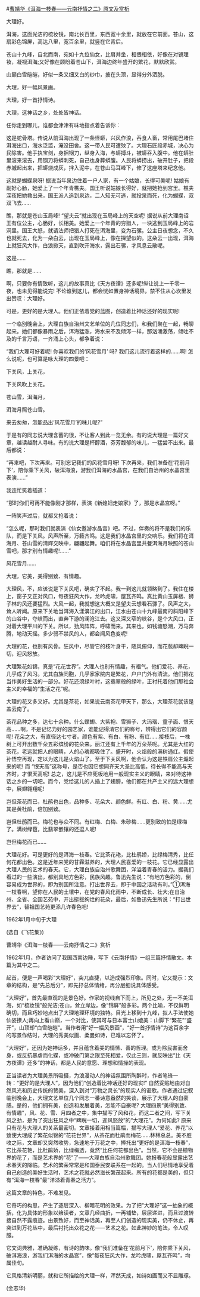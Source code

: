 #[曹靖华《洱海一枝春——云南抒情之二》原文及赏析](https://www.vrrw.net/wx/9142.html)

大理好。

洱海，这面光洁的梳妆镜，南北长百里，东西宽十余里，就放在它前面。苍山，这扇彩色锦屏，高达八里，宽百余里，就竖在它背后。

苍山十九峰，自北而南，宛如十九位仙女，比肩并坐，相偎相依，好像在对镜理妆，凝视洱海;又好像在顾盼着苍山下，洱海边终年盛开的繁花，默默欣赏。

山巅白雪皑皑，好似一条又细又白的纱巾，披在头顶，显得分外洒脱。

大理，好一幅风景画。

大理，好一首抒情诗。

大理，这神话之乡，处处皆神话。

任你走到哪儿，谁都会津津有味地指点着告诉你：

这是蛇骨塔。传说从前洱海出现了一条怪蟒，兴风作浪，吞食人畜，常用尾巴堵住洱海出口，海水泛滥，淹没田舍。这一带人民可遭殃了。大理石匠段赤城，决心为民除害。他手执宝剑，身捆钢刀，纵身入海，与蟒搏斗，被蟒吞入腹中。他在蟒肚里滚来滚去，用钢刀将蟒刺死，自己也身葬蟒腹。人民将蟒捞出，破开肚子，把段赤城起出来，把蟒烧成灰，拌入泥中，在苍山马耳峰下，修了这座塔来纪念他。



这就是蝴蝶泉呀! 据说当年泉边住着一户人家，有一个姑娘，长得可美呢! 姑娘有副好心肠，她爱上了一个年青樵夫。国王听说姑娘长得好，就把她抢到宫里。樵夫深夜把她救出来，国王派人追到泉边，二人知无可逃，就投泉而死，化为蝴蝶，双双飞去……

瞧，那就是苍山玉局峰! “望夫云”就出现在玉局峰上的天空呢! 据说从前大理南诏王有位公主，心肠好，长相美。她爱上一个年青的穷猎人，一块逃到玉局峰上的岩洞里。国王大怒，就请法师把猎人打死在洱海里，变为石骡。公主日夜想念，不久也就死去，化为一朵白云，出现在玉局峰上，像在探望似的。这朵云一出现，洱海上就狂风大作，白浪掀天，直到吹开海水，露出石骡，才风息云散呢。

这是……

瞧，那就是……

啊，只要你有情致听，这儿的故事真比《天方夜谭》还多呢!纵让说上一千零一夜，也未见得能说完! 不论谁到这儿，都会恍如置身神话境界，禁不住从心坎里发出赞叹：大理好。

可是，更好的是大理人。他们正依着党的蓝图，创造着比神话还好的现实呢!

一个临别晚会上，大理白族自治州文艺单位的几位同志们，和我们聚在一起，畅聊起来。她们都像暴雨之后，洱海猛涨，海水来不及倾泻一样，那汹涌激荡，倾吐不及的千言万语，一齐涌上心头，都争着说：

“我们大理可好着呢! 你喜欢我们的‘风花雪月’ 吗? 我们这儿流行着这样的……啊! 怎么说呢，也可算是咏大理的四景吧：

下关风，上关花，

下关风吹上关花。

苍山雪，洱海月，

洱海月照苍山雪。

来去匆匆，怎能品出‘风花雪月’的味儿呢?”

于是有的同志说大理含蓄的很，不让客人到此一览无余。有的说大理是一篇好文章，越读越耐人寻味。有的说大理是杯醇酒，芬芳馥郁的味儿，一猛尝不出来。最后都说：

“再来吧，下次再来。可别忘记我们的风花雪月呀! 下次再来，我们准备在‘花前月下’，陪你乘下关风，破洱海浪，游我们洱海的水晶宫，在我们自治州的水晶宫里表演……”

我连忙笑着插道：

“那时你们可再不能像刚才那样，表演《新媳妇走娘家》了，那是水晶宫呀。”

一阵笑声过后，就都又抢着说：

“怎么呢，那时我们就表演《仙女遨游水晶宫》吧。不过，伴奏的将不是我们的乐队，而是下关风。风声所至，万籁齐鸣。这是我们水晶宫里的交响乐。我们将在洱海月、苍山雪的清辉交映中，翩翩起舞。咱们将在水晶宫里共餐洱海月映照的苍山雪吧，那才别有情趣呢!……”

风花雪月……

大理，它美，美得别致、有情趣。

大理风，不，应该说是下关风吧，确实了不起。我一到这儿就领略到了。我住在楼上，窗子又正对风口，每夜狂风大作，龙吟虎啸，屋瓦齐鸣。真比黄山玉屏楼、狮子林的风还要猛烈。大风一起，我就想这大概又是望夫云想看石骡了。风声之大，耸人听闻。原来下关地当洱海入漾濞江的出口，江水由苍山十九峰最南的斜阳峰下的山谷中，夺峡而出，直奔下游的澜沧江去。这又深又窄的峡谷，是个大风口，正对着大理平川的下关。所以，劲风阵阵，呼啸而来。其来也，如钱塘怒潮，万马奔腾，地动天摇。多少弱不禁风的人，都会闻风色变呢!

大理的花，也别有风骨。狂风中，尽管它的枝叶身干，随风俯仰，而花苞却睥睨一切，迎风怒放。

大理繁花如锦，真是“花花世界”。大理人也别有情趣，有福气。他们爱花、养花，几乎成了风习。尤其白族同胞，几乎家家院内是繁花，户户门外有清流。他们把花当作美好生活的一部分。好花还须绿叶衬，这翡翠般的绿叶，正衬托着他们那社会主义的幸福的“生活之花”呢。

大理的花又多又好。尤其是茶花，如果说云南茶花甲天下，那么，大理茶花就该是盖云南了。

茶花品种之多，达七十余种。什么蝶翅、大紫袍、雪狮子、大玛瑙、童子面、恨天高……啊，不是记忆力好的园艺家，谁能记得清它们的称号，辨得出它们的容颜呢! 花朵之大，有直径达七寸者。颜色有紫、有白、有粉、有红……接枝后，一株树上可开出数千朵五彩缤纷的花朵来。丽江还有上千年的万朵茶呢。尤其是大红的茶花，老远就把人的眼睛，人的心魂都吸住了。盛开时，火焰般的满树通红。假使孙悟空再现，定以为这儿是火焰山了。至于下关风啊，他会认为这是铁扇公主煽起来的呢! 而 “恨天高”这称号，是否也因它想同齐天大圣比高低，待长得不能高与天齐时，才恨天高呢! 总之，这儿是不应死板地用一般现实主义的眼睛，来对待这神话之乡的一切吧。而今，党给这儿的人插上了翅膀，他们都在共产主义的远大理想中，展翅翱翔呢!

岂但茶花而已，杜鹃也出色，品种多、花朵大、颜色鲜。有红、白、粉、黄……尤其是黄杜鹃，倍加别致。

岂但杜鹃而已。梅花也与众不同。有红梅、白梅、朱砂梅……更别致的怕是绿梅了。满树绿苞，比翡翠嵌镶的还逗人呢!

岂但梅花而已……

大理花好。可是更好的是洱海一枝春。它比茶花艳，比杜鹃娇，比绿梅清秀，比任何花都出色。这是近年来党的甘霖滋养的，大理人民喜爱的一枝花。它已经显露出大理人民的艺术的春天。它，大理白族自治州歌舞团，洋溢着青春的活力。据我们看过的一些演出，都别具地方色彩，民族风趣。鲁迅先生说：“有地方色彩的，倒容易成为世界的，即为别国所注意。打出世界去，即于中国之活动有利。”①洱海一枝春啊，望你在人民的土壤中，在党的春风化雨中，不断成长、壮大;在自治州、全省、全国艺苑中，开出挺拔绚烂的花朵，最后，如鲁迅先生所说：“打出世界去”，替祖国艺苑更添几许春色吧!

1962年1月中旬于大理

(选自《飞花集》)

曹靖华《洱海一枝春——云南抒情之二》赏析

1962年1月，作者访问了我国西南边陲，写下《云南抒情》一组三篇抒情散文。本篇为其中之二。

起首，便是一声喝彩“大理好”，突兀直捷，以造成强烈印象。同时，它又提示：文章的结构，是“先总后分”，即先抒总体情绪，再分层细说具体感受。

“大理好”，首先最直观的是景色好。作家的视线自下而上，所见之处，无一不美洱海，如“梳妆镜”般光洁;苍山，耸立岸边，像“锦屏”般多彩。两个比喻，不仅鲜明确切，而且巧妙地点出了大理地理环境的独特。目光上移到十九峰，拟人手法使她仙姿撩人;再向上看山巅，一个对比，使其可与日本富士山媲美：山脚下“繁花”“盛开”，山顶却“白雪皑皑”。当作者用“好一幅风景画”，“好一首抒情诗”为这百余字的写景作结时，大理的秀美似画、柔曼如诗，已难以忘怀了。

“大理好”，还因为她神话多，并且蕴含着美的情愫、善的哲理。或为除民害而舍身，或反抗暴虐而化蝶，或冲破门第之限至死相爱，仅此三则，就反映出“比《天方夜谭》还多”的神话，都是人民的意愿、理想和情操的表现。

正当读者为大理美景所吸摄，为浪漫动人的神话氛围所陶醉时，作者笔锋一转：“更好的是大理人”，因为他们“创造着比神话还好的现实!” 自然妥贴地由对自然风光和历史传统的赞美，深入到对“万物之灵长”的现实人的讴歌。作者通过记叙临别晚会上，大理文艺单位几个同志一番诗意盎然的笑谈，展示了大理人的自豪感。是的，他们拥有美，创造和发展着美，怎能不自豪呢? 大理四景“美得别致、有情趣”，风、花、雪、月四者之中，集中描写了风和花，而这二者之间，写下关风之劲，是为了突出狂风之中“睥睨一切，迎风怒放”的“大理花”。为何如此? 原来只有花与大理人的关系最密切。文章接着用相当篇幅，描写大理人“爱花、养花”以致使大理成了繁花似锦的“花花世界”，从茶花而杜鹃而梅花……林林总总。美不胜收之际，文章却又突然收势，急速地于万花之中，捧托出“更好的是洱海一枝春”，它比茶花艳，比杜鹃娇，比绿梅透，竟然“比任何花都出色”。当然，它不会是植物界的花了，而是艺术界的“花”了——大理白族自治州歌舞团。她报春花般显露出艺术春天的降临。艺术的繁荣常常是和国泰民安联系在一起的。当人们尽情地享受着自己创造的美好生活时，艺术之花就必然滋长繁茂起来。所有的花都是美的，但只有“洱海一枝春”最“洋溢着青春之活力”。

这篇文章的特色，不难发见。

它奇巧的构思，产生了逐层深入、柳暗花明的效果。为了把“大理好”这一抽象的概括，化为具体的形象以飨读者，文章几经曲折，一再铺垫，层层递进，而且过渡转接自然不露痕迹。由景致好，而至神话美，再至人们创造的现实美，仍不休止，再突进到万花丛中，最后衬托出众花之花——艺术之花。如此神妙的笔法，令人叹服。

它文词典雅，准确凝练，有诗的韵味。像“我们准备在‘花前月下’，陪你乘下关风，破洱海浪，游我们洱海的水晶宫”，像“每夜狂风大作，龙吟虎啸，屋瓦齐鸣”，均属佳句。

它风格清新明丽，就和它所描绘的大理一样，浑然天成，如诗如画而又不显雕琢。

(金志华)

